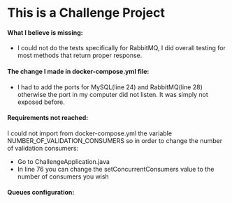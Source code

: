 # This is a Challenge Project
#### What I believe is missing:
- I could not do the tests specifically for RabbitMQ, I did overall testing for most methods that return proper response. 

#### The change I made in docker-compose.yml file:
- I had to add the ports for MySQL(line 24) and RabbitMQ(line 28) otherwise the port in my computer did not listen. It was simply not exposed before.  

#### Requirements not reached:
I could not import from docker-compose.yml the variable NUMBER_OF_VALIDATION_CONSUMERS so in order to change the number of validation consumers:
- Go to ChallengeApplication.java
- In line 76 you can change the setConcurrentConsumers value to the number of consumers you wish

#### Queues configuration: